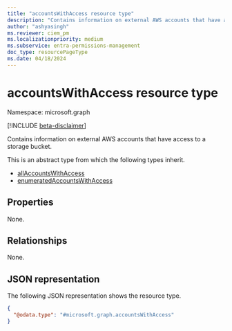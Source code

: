 ```yaml
---
title: "accountsWithAccess resource type"
description: "Contains information on external AWS accounts that have access to a storage bucket."
author: "ashyasingh"
ms.reviewer: ciem_pm
ms.localizationpriority: medium
ms.subservice: entra-permissions-management
doc_type: resourcePageType
ms.date: 04/18/2024
---
```


# accountsWithAccess resource type

Namespace: microsoft.graph

[!INCLUDE [beta-disclaimer](../../includes/beta-disclaimer.md)]

Contains information on external AWS accounts that have access to a storage bucket.

This is an abstract type from which the following types inherit.

- [allAccountsWithAccess](../resources/allaccountswithaccess.md)
- [enumeratedAccountsWithAccess](../resources/enumeratedaccountswithaccess.md)

## Properties
None.

## Relationships
None.

## JSON representation
The following JSON representation shows the resource type.
<!-- {
  "blockType": "resource",
  "@odata.type": "microsoft.graph.accountsWithAccess"
}
-->
``` json
{
  "@odata.type": "#microsoft.graph.accountsWithAccess"
}
```


